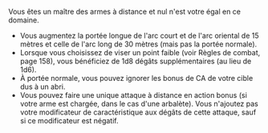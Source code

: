 ﻿---
id: combat_feats_fr.md#tireur-délite
name: Tireur d'élite
---

Vous êtes un maître des armes à distance et nul n'est votre égal en ce domaine.

* Vous augmentez la portée longue de l'arc court et de l'arc oriental de 15 mètres et celle de l'arc long de 30 mètres (mais pas la portée normale).
* Lorsque vous choisissez de viser un point faible (voir Règles de combat, page 158), vous bénéficiez de 1d8 dégâts supplémentaires (au lieu de 1d6).
* À portée normale, vous pouvez ignorer les bonus de CA de votre cible dus à un abri.
* Vous pouvez faire une unique attaque à distance en action bonus (si votre arme est chargée, dans le cas d'une arbalète). Vous n'ajoutez pas votre modificateur de caractéristique aux dégâts de cette attaque, sauf si ce modificateur est négatif.

